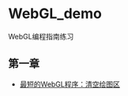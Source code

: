 # WebGL_demo
WebGL编程指南练习

## 第一章
- [最短的WebGL程序：清空绘图区](https://github.com/masakulaYOU/WebGL_demo/tree/ch01/HelloCanvas)
